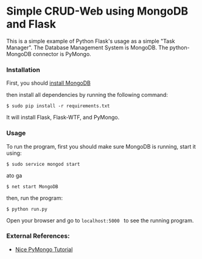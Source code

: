 # Simple CRUD-Web using MongoDB and Flask

This is a simple example of Python Flask's usage as a simple "Task Manager".
The Database Management System is MongoDB. 
The python-MongoDB connector is PyMongo.

### Installation

First, you should [install MongoDB](https://docs.mongodb.com/manual/installation/)

then install all dependencies by running the following command:

```
$ sudo pip install -r requirements.txt
```

It will install Flask, Flask-WTF, and PyMongo.

### Usage

To run the program, first you should make sure MongoDB is running, start it using:

```
$ sudo service mongod start
```

ato ga

```
$ net start MongoDB
```

then, run the program:

```
$ python run.py
```

Open your browser and go to `localhost:5000	` to see the running program.

### External References:

 * [Nice PyMongo Tutorial](http://codehandbook.org/pymongo-tutorial-crud-operation-mongodb/)
